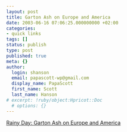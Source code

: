 ```yaml
---
layout: post
title: Garton Ash on Europe and America
date: 2003-06-16 07:06:25.000000000 +02:00
categories:
- quick links
tags: []
status: publish
type: post
published: true
meta: {}
author:
  login: shanson
  email: papascott-wp@gmail.com
  display_name: PapaScott
  first_name: Scott
  last_name: Hanson
# excerpt: !ruby/object:Hpricot::Doc
  # options: {}
---
```

<p><a title="an optimistic view of a Europe whose relationship with the United States is based on friendship" href="http://www.eamonn.com/archives/000482.html">Rainy Day: Garton Ash on Europe and America</a></p>
